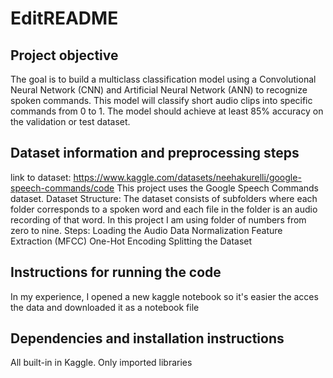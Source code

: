 # EditREADME
## Project objective
The goal is to build a multiclass classification model using a Convolutional Neural Network (CNN) and Artificial Neural Network (ANN) to recognize spoken commands. This model will classify short audio clips into specific commands from 0 to 1. The model should achieve at least 85% accuracy on the validation or test dataset.
## Dataset information and preprocessing steps
link to dataset: https://www.kaggle.com/datasets/neehakurelli/google-speech-commands/code
This project uses the Google Speech Commands dataset. 
Dataset Structure:
The dataset consists of subfolders where each folder corresponds to a spoken word and each file in the folder is an audio recording of that word. In this project I am using folder of numbers from zero to nine.
Steps:
Loading the Audio Data
Normalization
Feature Extraction (MFCC)
One-Hot Encoding
Splitting the Dataset
## Instructions for running the code 
In my experience, I opened a new kaggle notebook so it's easier the acces the data and downloaded it as a notebook file 
## Dependencies and installation instructions
All built-in in Kaggle. Only imported libraries 
